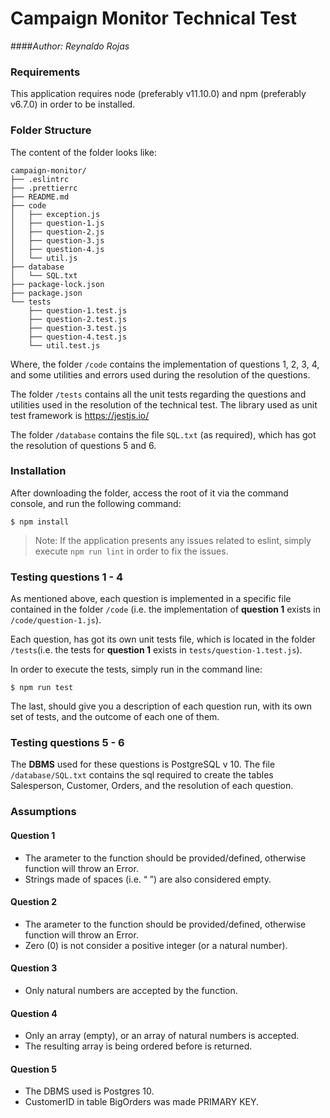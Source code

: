 # Campaign Monitor Technical Test
####*Author: Reynaldo Rojas*

### Requirements

This application requires node (preferably v11.10.0) and npm (preferably v6.7.0) in order to be installed.

### Folder Structure
The content of the folder looks like:
```
campaign-monitor/
├── .eslintrc
├── .prettierrc
├── README.md
├── code
│   ├── exception.js
│   ├── question-1.js
│   ├── question-2.js
│   ├── question-3.js
│   ├── question-4.js
│   └── util.js
├── database
│   └── SQL.txt
├── package-lock.json
├── package.json
└── tests
    ├── question-1.test.js
    ├── question-2.test.js
    ├── question-3.test.js
    ├── question-4.test.js
    └── util.test.js
```
Where, the folder `/code` contains the implementation of questions 1, 2, 3, 4, and some utilities and errors used during the resolution of the questions.

The folder `/tests` contains all the unit tests regarding the questions and utilities used in the resolution of the technical test. The library used as unit test framework is https://jestjs.io/

The folder `/database` contains the file `SQL.txt` (as required), which has got the resolution of questions 5 and 6.

### Installation

After downloading the folder, access the root of it via the command console, and run the following command:

`$ npm install`

>Note:
If the application presents any issues related to eslint, simply execute `npm run lint` in order to fix the issues.

### Testing questions 1 - 4

As mentioned above, each question is implemented in a specific file contained in the folder `/code` (i.e. the implementation of **question 1** exists in `/code/question-1.js`).

Each question, has got its own unit tests file, which is located in the folder `/tests`(i.e. the tests for **question 1** exists in `tests/question-1.test.js`).

In order to execute the tests, simply run in the command line:

`$ npm run test`

The last, should give you a description of each question run, with its own set of tests, and the outcome of each one of them.

### Testing questions 5 - 6

The **DBMS** used for these questions is PostgreSQL v 10.  The file `/database/SQL.txt` contains the sql required to create the tables Salesperson, Customer, Orders, and the resolution of each question.


### Assumptions

#### Question 1
- The arameter to the function should be provided/defined, otherwise function will throw an Error.
- Strings made of spaces (i.e. “    ”) are also considered empty.

#### Question 2
- The arameter to the function should be provided/defined, otherwise function will throw an Error.
- Zero (0) is not consider a positive integer (or a natural number).

#### Question 3
- Only natural numbers are accepted by the function.

#### Question 4
- Only an array (empty), or an array of natural numbers is accepted.
- The resulting array is being ordered before is returned.

#### Question 5
- The DBMS used is Postgres 10.
- CustomerID in table BigOrders was made PRIMARY KEY.